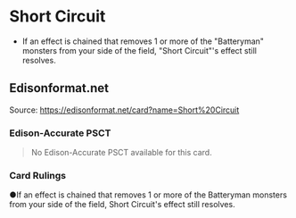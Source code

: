 # Short Circuit

*   If an effect is chained that removes 1 or more of the "Batteryman" monsters from your side of the field, "Short Circuit"'s effect still resolves.

## Edisonformat.net

Source: https://edisonformat.net/card?name=Short%20Circuit

### Edison-Accurate PSCT

> No Edison-Accurate PSCT available for this card.

### Card Rulings

●If an effect is chained that removes 1 or more of the Batteryman monsters from your side of the field, Short Circuit's effect still resolves.
            